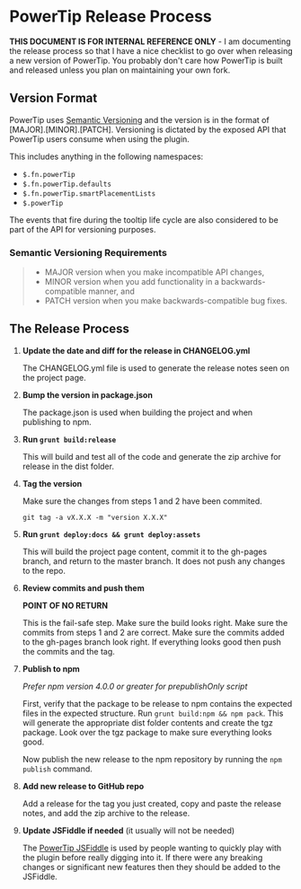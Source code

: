 # PowerTip Release Process

**THIS DOCUMENT IS FOR INTERNAL REFERENCE ONLY** - I am documenting the release process so that I have a nice checklist to go over when releasing a new version of PowerTip. You probably don't care how PowerTip is built and released unless you plan on maintaining your own fork.

## Version Format

PowerTip uses [Semantic Versioning](http://semver.org/) and the version is in the format of [MAJOR].[MINOR].[PATCH]. Versioning is dictated by the exposed API that PowerTip users consume when using the plugin.

This includes anything in the following namespaces:

* `$.fn.powerTip`
* `$.fn.powerTip.defaults`
* `$.fn.powerTip.smartPlacementLists`
* `$.powerTip`

The events that fire during the tooltip life cycle are also considered to be part of the API for versioning purposes.

### Semantic Versioning Requirements

> * MAJOR version when you make incompatible API changes,
> * MINOR version when you add functionality in a backwards-compatible manner, and
> * PATCH version when you make backwards-compatible bug fixes.

## The Release Process

1. **Update the date and diff for the release in CHANGELOG.yml**

	The CHANGELOG.yml file is used to generate the release notes seen on the project page.

2. **Bump the version in package.json**

	The package.json is used when building the project and when publishing to npm.

3. **Run `grunt build:release`**

	This will build and test all of the code and generate the zip archive for release in the dist folder.

4. **Tag the version**

	Make sure the changes from steps 1 and 2 have been commited.

	`git tag -a vX.X.X -m "version X.X.X"`

5. **Run `grunt deploy:docs && grunt deploy:assets`**

	This will build the project page content, commit it to the gh-pages branch, and return to the master branch. It does not push any changes to the repo.

6. **Review commits and push them**

	**POINT OF NO RETURN**

	This is the fail-safe step. Make sure the build looks right. Make sure the commits from steps 1 and 2 are correct. Make sure the commits added to the gh-pages branch look right. If everything looks good then push the commits and the tag.

7. **Publish to npm**

	*Prefer npm version 4.0.0 or greater for prepublishOnly script*

	First, verify that the package to be release to npm contains the expected files in the expected structure. Run `grunt build:npm && npm pack`. This will generate the appropriate dist folder contents and create the tgz package. Look over the tgz package to make sure everything looks good.

	Now publish the new release to the npm repository by running the `npm publish` command.

7. **Add new release to GitHub repo**

	Add a release for the tag you just created, copy and paste the release notes, and add the zip archive to the release.

8. **Update JSFiddle if needed** (it usually will not be needed)

	The [PowerTip JSFiddle](https://jsfiddle.net/stevenbenner/2baqv/) is used by people wanting to quickly play with the plugin before really digging into it. If there were any breaking changes or significant new features then they should be added to the JSFiddle.
